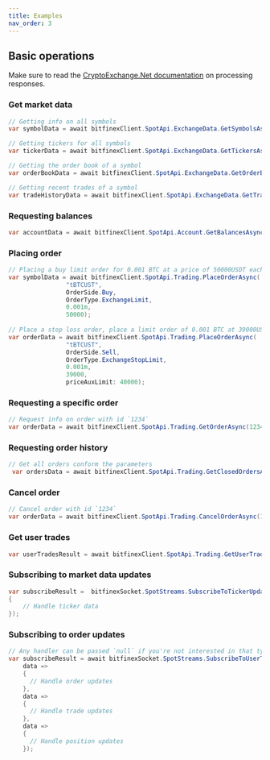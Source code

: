 ```yaml
---
title: Examples
nav_order: 3
---
```


## Basic operations
Make sure to read the [CryptoExchange.Net documentation](https://jkorf.github.io/CryptoExchange.Net/Clients.html#processing-request-responses) on processing responses.

### Get market data
```csharp
// Getting info on all symbols
var symbolData = await bitfinexClient.SpotApi.ExchangeData.GetSymbolsAsync();

// Getting tickers for all symbols
var tickerData = await bitfinexClient.SpotApi.ExchangeData.GetTickersAsync();

// Getting the order book of a symbol
var orderBookData = await bitfinexClient.SpotApi.ExchangeData.GetOrderBookAsync("tBTCUST", Precision.PrecisionLevel0);

// Getting recent trades of a symbol
var tradeHistoryData = await bitfinexClient.SpotApi.ExchangeData.GetTradeHistoryAsync("tBTCUST");
```

### Requesting balances
```csharp
var accountData = await bitfinexClient.SpotApi.Account.GetBalancesAsync();
```
### Placing order
```csharp
// Placing a buy limit order for 0.001 BTC at a price of 50000USDT each
var symbolData = await bitfinexClient.SpotApi.Trading.PlaceOrderAsync(
                "tBTCUST",
                OrderSide.Buy,
                OrderType.ExchangeLimit,
                0.001m,
                50000);
													
// Place a stop loss order, place a limit order of 0.001 BTC at 39000USDT each when the last trade price drops below 40000USDT
var orderData = await bitfinexClient.SpotApi.Trading.PlaceOrderAsync(
                "tBTCUST",
                OrderSide.Sell,
                OrderType.ExchangeStopLimit,
                0.001m,
                39000,
                priceAuxLimit: 40000);
```

### Requesting a specific order
```csharp
// Request info on order with id `1234`
var orderData = await bitfinexClient.SpotApi.Trading.GetOrderAsync(1234);
```

### Requesting order history
```csharp
// Get all orders conform the parameters
 var ordersData = await bitfinexClient.SpotApi.Trading.GetClosedOrdersAsync();
```

### Cancel order
```csharp
// Cancel order with id `1234`
var orderData = await bitfinexClient.SpotApi.Trading.CancelOrderAsync(1234);
```

### Get user trades
```csharp
var userTradesResult = await bitfinexClient.SpotApi.Trading.GetUserTradesAsync();
```

### Subscribing to market data updates
```csharp
var subscribeResult =  bitfinexSocket.SpotStreams.SubscribeToTickerUpdatesAsync("tBTCUST", data =>
{
	// Handle ticker data
});
```

### Subscribing to order updates
```csharp
// Any handler can be passed `null` if you're not interested in that type of update
var subscribeResult = await bitfinexSocket.SpotStreams.SubscribeToUserTradeUpdatesAsync(
	data =>
	{
	  // Handle order updates
	},
	data =>
	{
	  // Handle trade updates
	}, 
	data =>
	{
	  // Handle position updates
	});
```
